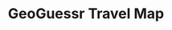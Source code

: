 ---
title: "GeoGuessr Travel Map"
description: "A GeoGuessr tool that extracts, parses, and maps all locations you have 'visited' in the game on an interactive map. Implemented with multi-threaded API calls and Plotly frontend."
url: "https://github.com/anncli/GeoGuessr-Travel-Map"
featured: true
techs: ["Python", "Google Maps Platform", "Plotly", "BeautifulSoup"]
--- 